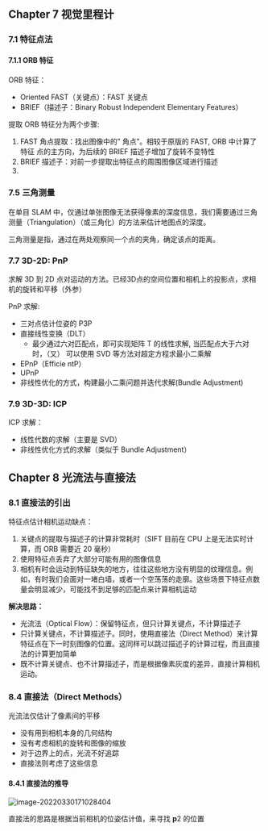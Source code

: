 ## Chapter 7 视觉里程计

### 7.1 特征点法

#### 7.1.1 ORB 特征

ORB 特征：

- Oriented FAST（关键点）：FAST 关键点
- BRIEF（描述子：Binary Robust Independent Elementary Features）

提取 ORB 特征分为两个步骤:

1. FAST 角点提取：找出图像中的” 角点”。相较于原版的 FAST, ORB 中计算了特征
点的主方向，为后续的 BRIEF 描述子增加了旋转不变特性
2. BRIEF 描述子：对前一步提取出特征点的周围图像区域进行描述
3. 

### 7.5 三角测量

在单目 SLAM 中，仅通过单张图像无法获得像素的深度信息，我们需要通过三角测量（Triangulation）（或三角化）的方法来估计地图点的深度。

三角测量是指，通过在两处观察同一个点的夹角，确定该点的距离。

### 7.7 3D-2D: PnP

求解 3D 到 2D 点对运动的方法。已经3D点的空间位置和相机上的投影点，求相机的旋转和平移（外参）

PnP 求解:

- 三对点估计位姿的 P3P
- 直接线性变换（DLT）
  - 最少通过六对匹配点，即可实现矩阵 T 的线性求解, 当匹配点大于六对时，（又）
    可以使用 SVD 等方法对超定方程求最小二乘解
- EPnP（Efficie ntP）
- UPnP
- 非线性优化的方式，构建最小二乘问题并迭代求解(Bundle Adjustment)

### 7.9 3D-3D: ICP

ICP 求解：

- 线性代数的求解（主要是 SVD）
- 非线性优化方式的求解（类似于 Bundle Adjustment）

## Chapter 8 光流法与直接法

### 8.1 直接法的引出

特征点估计相机运动缺点：

1. 关键点的提取与描述子的计算非常耗时（SIFT 目前在 CPU 上是无法实时计算，而 ORB 需要近 20 毫秒）
2. 使用特征点丢弃了大部分可能有用的图像信息
3. 相机有时会运动到特征缺失的地方，往往这些地方没有明显的纹理信息。例如，有时我们会面对一堵白墙，或者一个空荡荡的走廓。这些场景下特征点数量会明显减少，可能找不到足够的匹配点来计算相机运动

**解决思路：**

- 光流法（Optical Flow）：保留特征点，但只计算关键点，不计算描述子
- 只计算关键点，不计算描述子。同时，使用直接法（Direct Method）来计算特征点在下一时刻图像的位置。这同样可以跳过描述子的计算过程，而且直接法的计算更加简单
- 既不计算关键点、也不计算描述子，而是根据像素灰度的差异，直接计算相机运动。

### 8.4 直接法（Direct Methods）

光流法仅估计了像素间的平移

- 没有用到相机本身的几何结构
- 没有考虑相机的旋转和图像的缩放
- 对于边界上的点，光流不好追踪
- 直接法则考虑了这些信息

#### 8.4.1 直接法的推导

![image-20220330171028404](https://dracula-images.oss-cn-beijing.aliyuncs.com/draculaimage-20220330171028404.png)

直接法的思路是根据当前相机的位姿估计值，来寻找 **p**2 的位置
